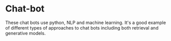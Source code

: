 # Chat-bot
These chat bots use python, NLP and machine learning. It's a good example of different types of approaches to chat bots including both retrieval and generative models.
